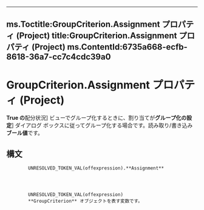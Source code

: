 

---
ms.Toctitle:GroupCriterion.Assignment プロパティ (Project)
title:GroupCriterion.Assignment プロパティ (Project)
ms.ContentId:6735a668-ecfb-8618-36a7-cc7c4cdc39a0
---
# GroupCriterion.Assignment プロパティ (Project)




**True の**配分状況] ビューでグループ化するときに、割り当てが**グループ化の設定**] ダイアログ ボックスに従ってグループ化する場合です。読み取り/書き込み**ブール値**です。

## 構文

            UNRESOLVED_TOKEN_VAL(offexpression).**Assignment**




            UNRESOLVED_TOKEN_VAL(offexpression)
            **GroupCriterion** オブジェクトを表す変数です。





